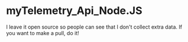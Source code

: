 # myTelemetry_Api_Node.JS
I leave it open source so people can see that I don't collect extra data. If you want to make a pull, do it!
